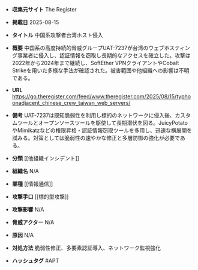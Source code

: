 - **収集元サイト**
The Register

- **掲載日**
2025-08-15

- **タイトル**
中国系攻撃者台湾ホスト侵入

- **概要**
中国系の高度持続的脅威グループUAT-7237が台湾のウェブホスティング事業者に侵入し、認証情報を窃取し長期的なアクセスを確立した。攻撃は2022年から2024年まで継続し、SoftEther VPNクライアントやCobalt Strikeを用いた多様な手法が確認された。被害範囲や他組織への影響は不明である。

- **URL**
https://go.theregister.com/feed/www.theregister.com/2025/08/15/typhoonadjacent_chinese_crew_taiwan_web_servers/

- **備考**
UAT-7237は既知脆弱性を利用し標的のネットワークに侵入後、カスタムツールとオープンソースツールを駆使して長期潜伏を図る。JuicyPotatoやMimikatzなどの権限昇格・認証情報窃取ツールを多用し、迅速な横展開を試みる。対策としては脆弱性の速やかな修正と多層防御の強化が必要である。

- **分類**
[[他組織インシデント]]

- **組織名**
N/A

- **業種**
[[情報通信]]

- **攻撃手口**
[[標的型攻撃]]

- **攻撃影響**
N/A

- **脅威アクター**
N/A

- **原因**
N/A

- **対処方法**
脆弱性修正、多要素認証導入、ネットワーク監視強化

- **ハッシュタグ**
#APT
